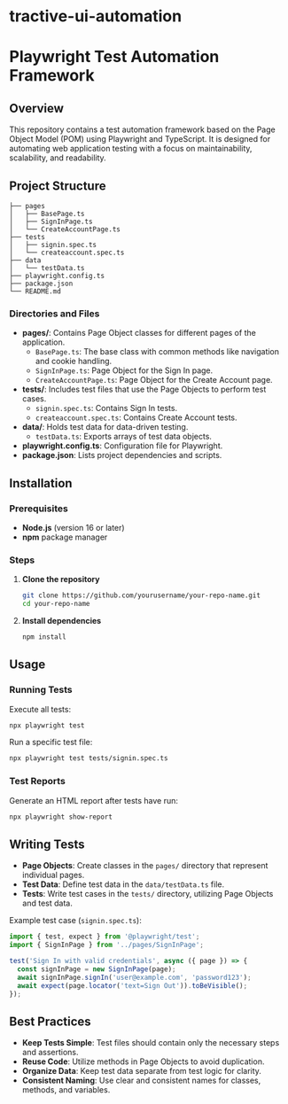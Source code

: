 # tractive-ui-automation
# Playwright Test Automation Framework

## Overview

This repository contains a test automation framework based on the Page Object Model (POM) using Playwright and TypeScript. It is designed for automating web application testing with a focus on maintainability, scalability, and readability.

## Project Structure

```
├── pages
│   ├── BasePage.ts
│   ├── SignInPage.ts
│   └── CreateAccountPage.ts
├── tests
│   ├── signin.spec.ts
│   └── createaccount.spec.ts
├── data
│   └── testData.ts
├── playwright.config.ts
├── package.json
└── README.md
```

### Directories and Files

- **pages/**: Contains Page Object classes for different pages of the application.
  - `BasePage.ts`: The base class with common methods like navigation and cookie handling.
  - `SignInPage.ts`: Page Object for the Sign In page.
  - `CreateAccountPage.ts`: Page Object for the Create Account page.
- **tests/**: Includes test files that use the Page Objects to perform test cases.
  - `signin.spec.ts`: Contains Sign In tests.
  - `createaccount.spec.ts`: Contains Create Account tests.
- **data/**: Holds test data for data-driven testing.
  - `testData.ts`: Exports arrays of test data objects.
- **playwright.config.ts**: Configuration file for Playwright.
- **package.json**: Lists project dependencies and scripts.

## Installation

### Prerequisites

- **Node.js** (version 16 or later)
- **npm** package manager

### Steps

1. **Clone the repository**

   ```bash
   git clone https://github.com/yourusername/your-repo-name.git
   cd your-repo-name
   ```

2. **Install dependencies**

   ```bash
   npm install
   ```

## Usage

### Running Tests

Execute all tests:

```bash
npx playwright test
```

Run a specific test file:

```bash
npx playwright test tests/signin.spec.ts
```

### Test Reports

Generate an HTML report after tests have run:

```bash
npx playwright show-report
```

## Writing Tests

- **Page Objects**: Create classes in the `pages/` directory that represent individual pages.
- **Test Data**: Define test data in the `data/testData.ts` file.
- **Tests**: Write test cases in the `tests/` directory, utilizing Page Objects and test data.

Example test case (`signin.spec.ts`):

```typescript
import { test, expect } from '@playwright/test';
import { SignInPage } from '../pages/SignInPage';

test('Sign In with valid credentials', async ({ page }) => {
  const signInPage = new SignInPage(page);
  await signInPage.signIn('user@example.com', 'password123');
  await expect(page.locator('text=Sign Out')).toBeVisible();
});
```

## Best Practices

- **Keep Tests Simple**: Test files should contain only the necessary steps and assertions.
- **Reuse Code**: Utilize methods in Page Objects to avoid duplication.
- **Organize Data**: Keep test data separate from test logic for clarity.
- **Consistent Naming**: Use clear and consistent names for classes, methods, and variables.

